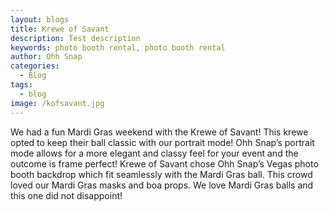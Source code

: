 ```yaml
---
layout: blogs
title: Krewe of Savant
description: Test description
keywords: photo booth rental, photo booth rental
author: Ohh Snap
categories:
  - Blog
tags:
  - blog
image: /kofsavant.jpg
---
```

We had a fun Mardi Gras weekend with the Krewe of Savant\! This krewe opted to keep their ball classic with our portrait mode\! Ohh Snap’s portrait mode allows for a more elegant and classy feel for your event and the outcome is frame perfect\! Krewe of Savant chose Ohh Snap’s Vegas photo booth backdrop which fit seamlessly with the Mardi Gras ball. This crowd loved our Mardi Gras masks and boa props. We love Mardi Gras balls and this one did not disappoint\!

